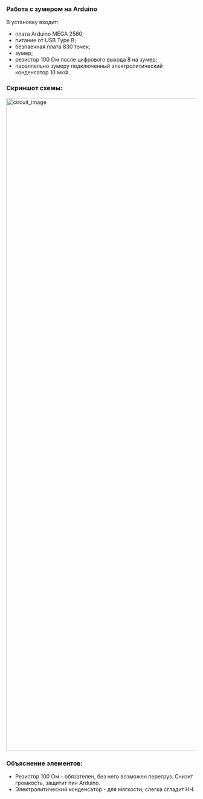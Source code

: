 ### Работа с зумером на Arduino


В установку входит:
- плата Arduino MEGA 2560;
- питание от USB Type B;
- безпаечная плата 830 точек;
- зумер;
- резистор 100 Ом после цифрового выхода 8 на зумер;
- параллельно зумеру подключенный электролитический конденсатор 10 мкФ.


### Скриншот схемы:


<img width="3000" height="1728" alt="circuit_image" src="https://github.com/user-attachments/assets/4087ac9a-8712-46a7-9723-db72be526f44" />



### Объяснение элементов:


- Резистор 100 Ом - обязателен, без него возможен перегруз. Снизит громкость, защитит пин Arduino.
- Электролитический конденсатор - для мягкости, слегка сгладит НЧ.
